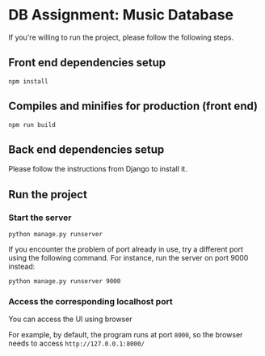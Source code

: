 # DB Assignment: Music Database

If you're willing to run the project, please follow the following steps.

## Front end dependencies setup
```
npm install
```

## Compiles and minifies for production (front end)
```
npm run build
```

## Back end dependencies setup

Please follow the instructions from Django to install it.

## Run the project

### Start the server

```
python manage.py runserver
```

If you encounter the problem of port already in use, try a different port using the following command. For instance, run the server on port 9000 instead:

```
python manage.py runserver 9000
```

### Access the corresponding localhost port

You can access the UI using browser

For example, by default, the program runs at port `8000`, so the browser needs to access `http://127.0.0.1:8000/`
